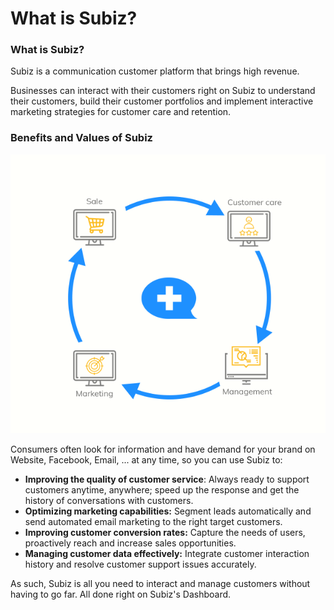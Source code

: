 # What is Subiz?

### What is Subiz?

Subiz is a communication customer platform that brings high revenue.

Businesses can interact with their customers right on Subiz to understand their customers, build their customer portfolios and  implement interactive marketing strategies for customer care and retention.

### Benefits and Values of Subiz

![](../.gitbook/assets/screenshot_55.png)

Consumers often look for information and have demand for your brand on Website, Facebook, Email, ... at any time, so you can use Subiz to:

* **Improving the quality of customer service**: Always ready to support customers anytime, anywhere; speed up the response and get the history of conversations with customers.
* **Optimizing marketing capabilities:** Segment leads automatically and send automated email marketing to the right target customers.
* **Improving customer conversion rates:** Capture the needs of users, proactively reach and increase sales opportunities.
* **Managing customer data effectively:** Integrate customer interaction history and resolve customer support issues accurately.

As such, Subiz is all you need to interact and manage customers without having to go far. All done right on Subiz's Dashboard.

